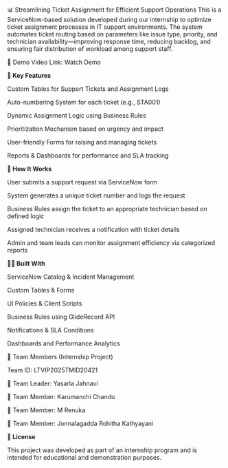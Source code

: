 📊 Streamlining Ticket Assignment for Efficient Support Operations
This is a ServiceNow-based solution developed during our internship to optimize ticket assignment processes in IT support environments. The system automates ticket routing based on parameters like issue type, priority, and technician availability—improving response time, reducing backlog, and ensuring fair distribution of workload among support staff.

🔗 Demo Video Link: Watch Demo

**🔧 Key Features**

Custom Tables for Support Tickets and Assignment Logs

Auto-numbering System for each ticket (e.g., STA001)

Dynamic Assignment Logic using Business Rules

Prioritization Mechanism based on urgency and impact

User-friendly Forms for raising and managing tickets

Reports & Dashboards for performance and SLA tracking

**📂 How It Works**

User submits a support request via ServiceNow form

System generates a unique ticket number and logs the request

Business Rules assign the ticket to an appropriate technician based on defined logic

Assigned technician receives a notification with ticket details

Admin and team leads can monitor assignment efficiency via categorized reports

**👨‍💻 Built With**

ServiceNow Catalog & Incident Management

Custom Tables & Forms

UI Policies & Client Scripts

Business Rules using GlideRecord API

Notifications & SLA Conditions

Dashboards and Performance Analytics


👥 Team Members (Internship Project)

Team ID: LTVIP2025TMID20421

👤 Team Leader: Yasarla Jahnavi

👤 Team Member: Karumanchi Chandu

👤 Team Member: M Renuka

👤 Team Member: Jonnalagadda Rohitha Kathyayani

**📎 License**

This project was developed as part of an internship program and is intended for educational and demonstration purposes.

